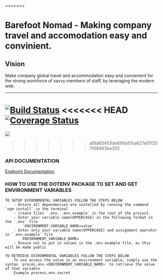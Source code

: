 =======
# Barefoot Nomad - Making company travel and accomodation easy and convinient.

## Vision

Make company global travel and accommodation easy and convenient for the strong workforce of savvy members of staff, by leveraging the modern web.

---

[![Build Status](https://travis-ci.com/andela/firestar-backend.svg?branch=stage)](https://travis-ci.com/andela/firestar-backend)
<<<<<<< HEAD
[![Coverage Status](https://coveralls.io/repos/github/andela/firestar-backend/badge.svg?branch=stage)](https://coveralls.io/github/andela/firestar-backend?branch=stage)
=======

[![](https://img.shields.io/badge/Protected_by-Hound-a873d1.svg)](https://houndci.com)
>>>>>>> af8d63453de691dd7ba627e511257f08463be352

### API DOCUMENTATION

[Endpoint Documentation](http://localhost:3000/api-docs/)

### HOW TO USE THE DOTENV PACKAGE TO SET AND GET ENVIRONMENT VARIABLES

    TO SETUP EVIRONMENTAL VARIABLES FOLLOW THE STEPS BELOW
        - Ensure all dependencies are installed by running the command `npm install` in the terminal
        - Create files `.env, .env.example` in the root of the project. 
        - Enter your variable name(UPPERCASE) in the following format in the `.env` file
            `ENVIRONMENT_VARIABLE_NAME=value`
        - Enter only your variable name(UPPERCASE) and assignment operator in `.env.example` file 
            ENVIRONMENT_VARIABLE_NAME=
        - Ensure not to put in values in the .env.example file, as this will be made public

    TO RETRIEVE EVIRONMENTAL VARIABLES FOLLOW THE STEPS BELOW
        To use access the value in an environment variable, simply use the syntax `proces.env.<ENVIRONMENT_VARIABLE_NAME>` to retrieve the value of that variable
        Example process.env.secret




